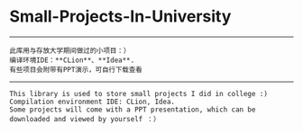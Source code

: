 # Small-Projects-In-University
------------------------------
    此库用与存放大学期间做过的小项目：）  
    编译环境IDE：**CLion**、**Idea**.  
    有些项目会附带有PPT演示，可自行下载查看  
------------------------------
    This library is used to store small projects I did in college :)
    Compilation environment IDE: CLion, Idea.
    Some projects will come with a PPT presentation, which can be downloaded and viewed by yourself ：）
